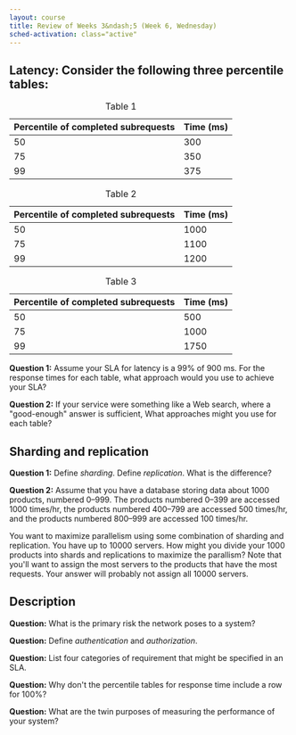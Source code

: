```yaml
---
layout: course
title: Review of Weeks 3&ndash;5 (Week 6, Wednesday)
sched-activation: class="active"
---
```

## Latency: Consider the following three percentile tables:

<table class='table'>
<caption class='big-caption'>Table 1</caption>
<thead>
<tr><th class='rttd' scope='col'>Percentile of completed subrequests</th><th class='rttd' scope='col'>Time (ms)</th></tr>
</thead>
<tbody>
<tr><td class='rttd'>50</td><td class='rttd'>300</td></tr>
<tr><td class='rttd'>75</td><td class='rttd'>350</td></tr>
<tr><td class='rttd'>99</td><td class='rttd'>375</td></tr>
</tbody>
</table>

<table class='table'>
<caption class='big-caption'>Table 2</caption>
<thead>
<tr><th class='rttd' scope='col'>Percentile of completed subrequests</th><th class='rttd' scope='col'>Time (ms)</th></tr>
</thead>
<tbody>
<tr><td class='rttd'>50</td><td class='rttd'>1000</td></tr>
<tr><td class='rttd'>75</td><td class='rttd'>1100</td></tr>
<tr><td class='rttd'>99</td><td class='rttd'>1200</td></tr>
</tbody>
</table>

<table class='table'>
<caption class='big-caption'>Table 3</caption>
<thead>
<tr><th class='rttd' scope='col'>Percentile of completed subrequests</th><th class='rttd' scope='col'>Time (ms)</th></tr>
</thead>
<tbody>
<tr><td class='rttd'>50</td><td class='rttd'>500</td></tr>
<tr><td class='rttd'>75</td><td class='rttd'>1000</td></tr>
<tr><td class='rttd'>99</td><td class='rttd'>1750</td></tr>
</tbody>
</table>

<p><strong>Question 1:</strong> Assume your SLA for latency is a 99% of
900&nbsp;ms. For the response times for each table, what approach would you
use to achieve your SLA?</p>

<p><strong>Question 2:</strong> If your service were something like a Web search, where a "good-enough" answer
is sufficient, What approaches might you use for each table?
</p>

<h2>Sharding and replication</h2>

<p><strong>Question 1:</strong> Define <em>sharding</em>. Define <em>replication</em>. What is the difference?</p>

<p><strong>Question 2:</strong> Assume that you have a database storing data about 1000 products,
numbered 0&ndash;999. The products numbered 0&ndash;399 are accessed 1000
times/hr, the products numbered 400&ndash;799 are accessed 500 times/hr, and
the products numbered 800&ndash;999 are accessed 100 times/hr.</p>

<p>You want to maximize parallelism using some combination of sharding and
replication. You have up to 10000 servers. How might you divide your 1000
products into shards and replications to maximize the parallism? Note that
you'll want to assign the most servers to the products that have the most
requests. Your answer will probably not assign all 10000 servers.</p>

## Description

**Question:** What is the primary risk the network poses to a system?

**Question:** Define _authentication_ and _authorization_.

**Question:** List four categories of requirement that might be specified in an SLA.

**Question:** Why don't the percentile tables for response time include a row for 100%?

**Question:** What are the twin purposes of measuring the performance of your system?
